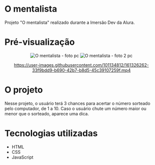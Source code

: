 # O mentalista
 Projeto "O mentalista" realizado durante a Imersão Dev da Alura.
 
# Pré-visualização
<div align="center">
 
 ![O mentalista - foto pc](https://user-images.githubusercontent.com/101134812/161326117-a4944c58-25a6-4015-b32e-a4935babbb85.png)
 ![O mentalista - foto 2 pc](https://user-images.githubusercontent.com/101134812/161326111-565c2fea-b72c-448c-9013-ccec86d931e6.png)
 
 https://user-images.githubusercontent.com/101134812/161326262-33f9bdd9-b690-42b7-b8d5-45c39107259f.mp4 
</div>

# O projeto
Nesse projeto, o usuário terá 3 chances para acertar o número sorteado pelo computador, de 1 a 10. 
Caso o usuário chute um número maior ou menor que o sorteado, aparece uma dica. 

# Tecnologias utilizadas
* HTML
* CSS
* JavaScript
